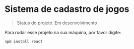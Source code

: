 <h1>Sistema de cadastro de jogos</h1>

> Status do projeto. Em desenvolvimento

Para rodar esse projeto na sua máquina, por favor digite:

```
npm install react
```
